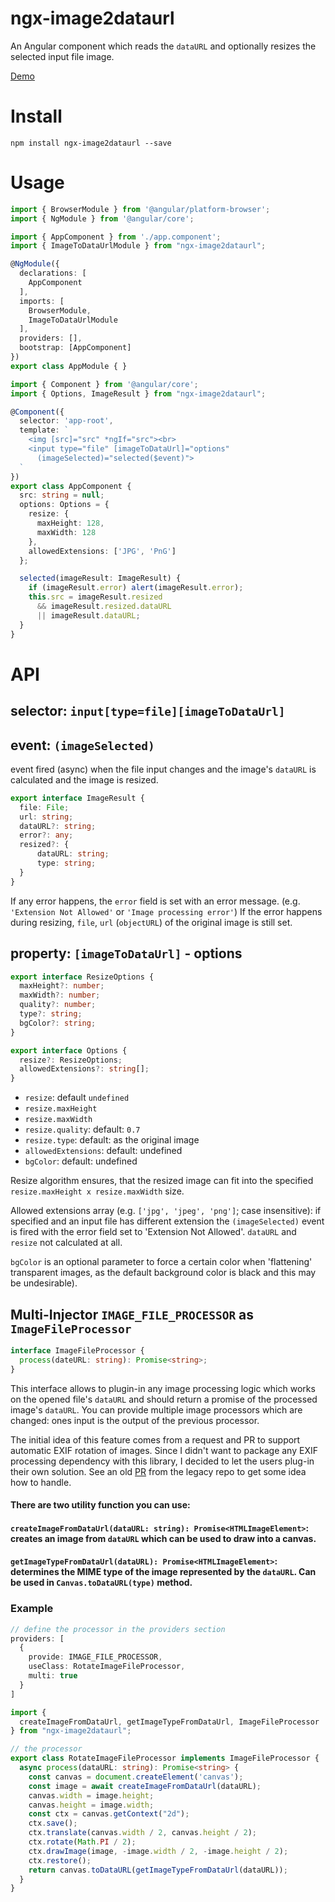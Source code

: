 # ngx-image2dataurl
An Angular component which reads the `dataURL` and optionally resizes the selected input file image.

[Demo](https://stackblitz.com/edit/angular-fbarcl)

# Install

```
npm install ngx-image2dataurl --save
```

# Usage

```typescript
import { BrowserModule } from '@angular/platform-browser';
import { NgModule } from '@angular/core';

import { AppComponent } from './app.component';
import { ImageToDataUrlModule } from "ngx-image2dataurl";

@NgModule({
  declarations: [
    AppComponent
  ],
  imports: [
    BrowserModule,
    ImageToDataUrlModule
  ],
  providers: [],
  bootstrap: [AppComponent]
})
export class AppModule { }
```

```typescript
import { Component } from '@angular/core';
import { Options, ImageResult } from "ngx-image2dataurl";

@Component({
  selector: 'app-root',
  template: `
    <img [src]="src" *ngIf="src"><br>
    <input type="file" [imageToDataUrl]="options"
      (imageSelected)="selected($event)">
  `
})
export class AppComponent {
  src: string = null;
  options: Options = {
    resize: {
      maxHeight: 128,
      maxWidth: 128
    },
    allowedExtensions: ['JPG', 'PnG']
  };

  selected(imageResult: ImageResult) {
    if (imageResult.error) alert(imageResult.error);
    this.src = imageResult.resized
      && imageResult.resized.dataURL
      || imageResult.dataURL;
  }
}
```
# API
## selector: `input[type=file][imageToDataUrl]`

## event: `(imageSelected)`
event fired (async) when the file input changes and the image's `dataURL` is calculated and the image is resized.

```typescript
export interface ImageResult {
  file: File;
  url: string;
  dataURL?: string;
  error?: any;
  resized?: {
      dataURL: string;
      type: string;
  }
}
```

If any error happens, the `error` field is set with an error message.
(e.g. `'Extension Not Allowed'` or `'Image processing error'`)
If the error happens during resizing, `file`, `url` (`objectURL`) of the original image is still set.

## property: `[imageToDataUrl]` - options

```typescript
export interface ResizeOptions {
  maxHeight?: number;
  maxWidth?: number;
  quality?: number;
  type?: string;
  bgColor?: string;
}

export interface Options {
  resize?: ResizeOptions;
  allowedExtensions?: string[];
}
```
 - `resize`: default `undefined`
 - `resize.maxHeight`
 - `resize.maxWidth`
 - `resize.quality`: default: `0.7`
 - `resize.type`: default: as the original image
 - `allowedExtensions`: default: undefined
 - `bgColor`: default: undefined

Resize algorithm ensures, that the resized image can fit into the specified `resize.maxHeight x resize.maxWidth` size.

Allowed extensions array (e.g. `['jpg', 'jpeg', 'png']`; case insensitive): if specified and an input file
has different extension the `(imageSelected)` event is fired with the error field set to 'Extension Not Allowed'.
`dataURL` and `resize` not calculated at all.

`bgColor` is an optional parameter to force a certain color when 'flattening' transparent images, as the default background color is black and this may be undesirable).

## Multi-Injector `IMAGE_FILE_PROCESSOR` as `ImageFileProcessor`

```typescript
interface ImageFileProcessor {
  process(dateURL: string): Promise<string>;
}
```

This interface allows to plugin-in any image processing logic which works on the opened file's `dataURL` and should return a promise of the processed image's `dataURL`. You can provide multiple image processors which are changed: ones input is the output of the previous processor.

The initial idea of this feature comes from a request and PR to support automatic EXIF rotation of images. Since I didn't want to package any EXIF processing dependency with this library, I decided to let the users plug-in their own solution. See an old [PR](https://github.com/ribizli/ng2-imageupload/pull/25) from the legacy repo to get some idea how to handle.

#### There are two utility function you can use:

#### `createImageFromDataUrl(dataURL: string): Promise<HTMLImageElement>`: creates an image from `dataURL` which can be used to draw into a canvas.

#### `getImageTypeFromDataUrl(dataURL): Promise<HTMLImageElement>`: determines the MIME type of the image represented by the `dataURL`. Can be used in `Canvas.toDataURL(type)` method.


### Example

``` typescript
// define the processor in the providers section
providers: [
  {
    provide: IMAGE_FILE_PROCESSOR,
    useClass: RotateImageFileProcessor,
    multi: true
  }
]

import { 
  createImageFromDataUrl, getImageTypeFromDataUrl, ImageFileProcessor
} from "ngx-image2dataurl";

// the processor
export class RotateImageFileProcessor implements ImageFileProcessor {
  async process(dataURL: string): Promise<string> {
    const canvas = document.createElement('canvas');
    const image = await createImageFromDataUrl(dataURL);
    canvas.width = image.height;
    canvas.height = image.width;
    const ctx = canvas.getContext("2d");
    ctx.save();
    ctx.translate(canvas.width / 2, canvas.height / 2);
    ctx.rotate(Math.PI / 2);
    ctx.drawImage(image, -image.width / 2, -image.height / 2);
    ctx.restore();
    return canvas.toDataURL(getImageTypeFromDataUrl(dataURL));
  }
}
```
